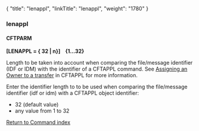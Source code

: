 {
    "title": "lenappl",
    "linkTitle": "lenappl",
    "weight": "1780"
}<span id="lenappl"></span>

### lenappl

#### CFTPARM

****\[LENAPPL = { 32
| n}\]    {1...32}****

Length to be taken into account when comparing the file/message identifier
(IDF or IDM) with the identifier of a CFTAPPL command. See [Assigning
an Owner to a transfer]() in CFTAPPL for more
information.

Enter the identifier length to to be used when comparing the file/message
identifier (idf or idm)
with a CFTAPPL object identifier:

- 32
    (default value)
- any
    value from 1 to 32

[Return to Command index](../../)
